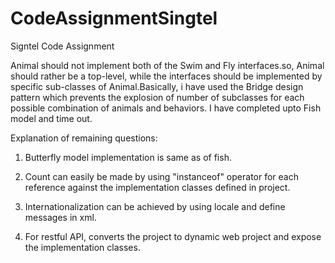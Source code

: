 
# CodeAssignmentSingtel
Signtel Code Assignment



Animal should not implement both of the Swim and Fly interfaces.so, Animal should rather be a top-level, while the interfaces should be implemented by specific sub-classes of Animal.Basically, i have used the Bridge design pattern which prevents the explosion of number of subclasses for each possible combination of animals and behaviors.
I have completed upto Fish model and time out.

Explanation of remaining questions:

1) Butterfly model implementation is same as of fish.

2) Count can easily be made by using "instanceof" operator for each reference against the implementation classes defined in project.

3) Internationalization can be achieved by using locale and define messages in xml.

4) For restful API, converts the project to dynamic web project and expose the implementation classes.
